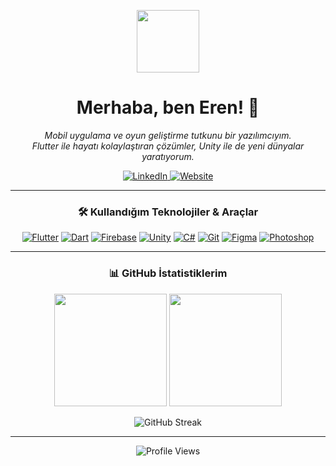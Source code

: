 <p align="center">
  <img src="https://media.giphy.com/media/M9gbBd9nbDrOTu1Mqx/giphy.gif" width="100" />
</p>

<h1 align="center">Merhaba, ben Eren! 👋</h1>

<p align="center">
  <em>Mobil uygulama ve oyun geliştirme tutkunu bir yazılımcıyım.<br>Flutter ile hayatı kolaylaştıran çözümler, Unity ile de yeni dünyalar yaratıyorum.</em>
</p>

<p align="center">
  <a href="https://www.linkedin.com/in/erenklyc/" target="_blank">
    <img src="https://img.shields.io/badge/LinkedIn-0077B5?style=for-the-badge&logo=linkedin&logoColor=white" alt="LinkedIn" />
  </a>
  <a href="https://ernklyc.github.io/" target="_blank">
    <img src="https://img.shields.io/badge/Website-464646?style=for-the-badge&logo=google-chrome&logoColor=white" alt="Website" />
  </a>
</p>

<div align="center">

---

### 🛠️ Kullandığım Teknolojiler & Araçlar

<p align="center">
  <a href="https://flutter.dev" target="_blank" rel="noreferrer"><img src="https://img.shields.io/badge/Flutter-02569B?style=for-the-badge&logo=flutter&logoColor=white" alt="Flutter"/></a>
  <a href="https://dart.dev" target="_blank" rel="noreferrer"><img src="https://img.shields.io/badge/Dart-0175C2?style=for-the-badge&logo=dart&logoColor=white" alt="Dart"/></a>
  <a href="https://firebase.google.com/" target="_blank" rel="noreferrer"><img src="https://img.shields.io/badge/Firebase-FFCA28?style=for-the-badge&logo=firebase&logoColor=black" alt="Firebase"/></a>
  <a href="https://unity.com/" target="_blank" rel="noreferrer"><img src="https://img.shields.io/badge/Unity-FFFFFF?style=for-the-badge&logo=unity&logoColor=black" alt="Unity"/></a>
  <a href="https://learn.microsoft.com/en-us/dotnet/csharp/" target="_blank" rel="noreferrer"><img src="https://img.shields.io/badge/C%23-512BD4?style=for-the-badge&logo=c-sharp&logoColor=white" alt="C#"/></a>
  <a href="https://git-scm.com/" target="_blank" rel="noreferrer"><img src="https://img.shields.io/badge/GIT-F05032?style=for-the-badge&logo=git&logoColor=white" alt="Git"/></a>
  <a href="https://www.figma.com/" target="_blank" rel="noreferrer"><img src="https://img.shields.io/badge/Figma-F24E1E?style=for-the-badge&logo=figma&logoColor=white" alt="Figma"/></a>
  <a href="https://www.adobe.com/products/photoshop.html" target="_blank" rel="noreferrer"><img src="https://img.shields.io/badge/Photoshop-31A8FF?style=for-the-badge&logo=adobe-photoshop&logoColor=white" alt="Photoshop"/></a>
</p>

---

### 📊 GitHub İstatistiklerim

<p align="center">
  <img height="180em" src="https://github-readme-stats.vercel.app/api?username=ERNKLYC&show_icons=true&theme=tokyonight&include_all_commits=true&count_private=true"/>
  <img height="180em" src="https://github-readme-stats.vercel.app/api/top-langs/?username=ERNKLYC&layout=compact&langs_count=8&theme=tokyonight"/>
</p>
<p align="center">
  <img src="https://github-readme-streak-stats.herokuapp.com/?user=ERNKLYC&theme=tokyonight" alt="GitHub Streak" />
</p>

---

<p align="center">
  <img src="https://komarev.com/ghpvc/?username=ERNKLYC&label=Profil+Görüntülenme&color=0e75b6&style=flat" alt="Profile Views"/>
</p>

</div>
